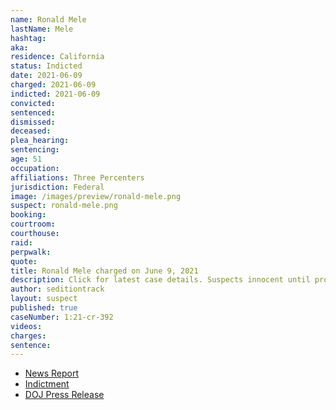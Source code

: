 ```yaml
---
name: Ronald Mele
lastName: Mele
hashtag:
aka:
residence: California
status: Indicted
date: 2021-06-09
charged: 2021-06-09
indicted: 2021-06-09
convicted:
sentenced:
dismissed:
deceased:
plea_hearing:
sentencing:
age: 51
occupation:
affiliations: Three Percenters
jurisdiction: Federal
image: /images/preview/ronald-mele.png
suspect: ronald-mele.png
booking:
courtroom:
courthouse:
raid:
perpwalk:
quote:
title: Ronald Mele charged on June 9, 2021
description: Click for latest case details. Suspects innocent until proven guilty.
author: seditiontrack
layout: suspect
published: true
caseNumber: 1:21-cr-392
videos:
charges:
sentence:
---
```

- [News Report](https://www.msn.com/en-us/news/us/temecula-man-5-others-indicted-in-us-capitol-attack/ar-AAKVtDh)
- [Indictment](https://www.justice.gov/opa/press-release/file/1403191/download)
- [DOJ Press Release](https://www.justice.gov/usao-dc/pr/six-california-men-four-whom-self-identify-members-three-percenter-militias-indicted)
